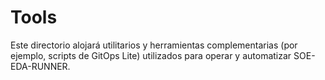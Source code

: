 # Tools

Este directorio alojará utilitarios y herramientas complementarias (por ejemplo, scripts de GitOps Lite) utilizados para operar y automatizar SOE-EDA-RUNNER.
